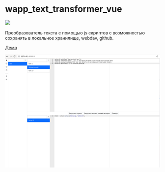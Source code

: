 # wapp_text_transformer_vue

![](https://asdertasd.site/counter/wapp_text_transformer_vue)

Преобразователь текста с помощью js скриптов с возможностью сохранять в локальное хранилище, webdav, github.

[Демо](https://hightemp.github.io/wapp_text_transformer_vue/)

![](images/2023-02-17_08-05.png)